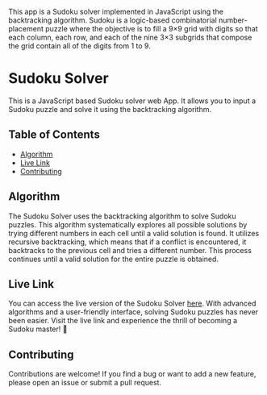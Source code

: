 This app is a Sudoku solver implemented in JavaScript using the backtracking algorithm. Sudoku is a logic-based combinatorial number-placement puzzle where the objective is to fill a 9×9 grid with digits so that each column, each row, and each of the nine 3×3 subgrids that compose the grid contain all of the digits from 1 to 9.
# Sudoku Solver

This is a JavaScript based Sudoku solver web App. It allows you to input a Sudoku puzzle and solve it using the backtracking algorithm.

## Table of Contents

- [Algorithm](#algorithm)
- [Live Link](#live-link)
- [Contributing](#contributing)




## Algorithm

The Sudoku Solver uses the backtracking algorithm to solve Sudoku puzzles. This algorithm systematically explores all possible solutions by trying different numbers in each cell until a valid solution is found. It utilizes recursive backtracking, which means that if a conflict is encountered, it backtracks to the previous cell and tries a different number. This process continues until a valid solution for the entire puzzle is obtained.

## Live Link

You can access the live version of the Sudoku Solver [here](https://65a79d893b6fe992be2bccc3--darling-quokka-527d1b.netlify.app/). With advanced algorithms and a user-friendly interface, solving Sudoku puzzles has never been easier. Visit the live link and experience the thrill of becoming a Sudoku master! 🧩

## Contributing

Contributions are welcome! If you find a bug or want to add a new feature, please open an issue or submit a pull request.

